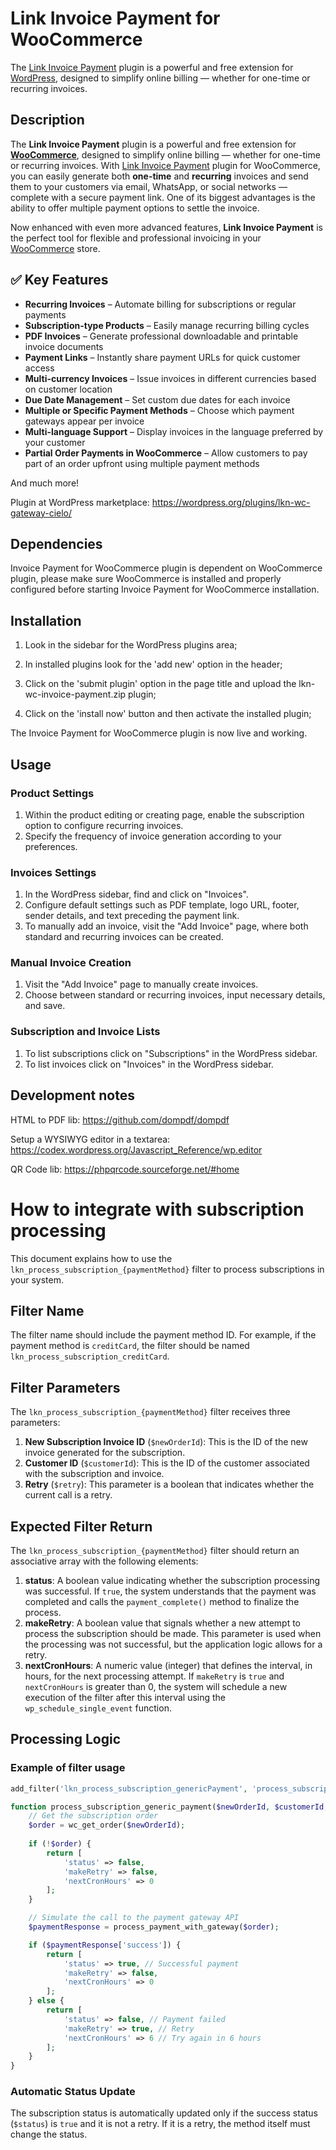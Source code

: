 # Link Invoice Payment for WooCommerce
The [Link Invoice Payment](https://www.linknacional.com.br/wordpress/woocommerce/faturas/) plugin is a powerful and free extension for [WordPress](https://www.linknacional.com.br/wordpress/), designed to simplify online billing — whether for one-time or recurring invoices.

## Description
The **Link Invoice Payment** plugin is a powerful and free extension for [**WooCommerce**](https://www.linknacional.com.br/wordpress/woocommerce/), designed to simplify online billing — whether for one-time or recurring invoices. With [Link Invoice Payment](https://www.linknacional.com.br/wordpress/woocommerce/faturas/) plugin for WooCommerce, you can easily generate both **one-time** and **recurring** invoices and send them to your customers via email, WhatsApp, or social networks — complete with a secure payment link. One of its biggest advantages is the ability to offer multiple payment options to settle the invoice.

Now enhanced with even more advanced features, **Link Invoice Payment** is the perfect tool for flexible and professional invoicing in your [WooCommerce](https://www.linknacional.com.br/wordpress/woocommerce/) store.

## ✅ Key Features

- **Recurring Invoices** – Automate billing for subscriptions or regular payments  
- **Subscription-type Products** – Easily manage recurring billing cycles  
- **PDF Invoices** – Generate professional downloadable and printable invoice documents  
- **Payment Links** – Instantly share payment URLs for quick customer access  
- **Multi-currency Invoices** – Issue invoices in different currencies based on customer location  
- **Due Date Management** – Set custom due dates for each invoice  
- **Multiple or Specific Payment Methods** – Choose which payment gateways appear per invoice  
- **Multi-language Support** – Display invoices in the language preferred by your customer  
- **Partial Order Payments in WooCommerce** – Allow customers to pay part of an order upfront using multiple payment methods

And much more!

Plugin at WordPress marketplace: https://wordpress.org/plugins/lkn-wc-gateway-cielo/

## Dependencies

Invoice Payment for WooCommerce plugin is dependent on WooCommerce plugin, please make sure WooCommerce is installed and properly configured before starting Invoice Payment for WooCommerce installation.


## Installation

1) Look in the sidebar for the WordPress plugins area;

2) In installed plugins look for the 'add new' option in the header;

3) Click on the 'submit plugin' option in the page title and upload the lkn-wc-invoice-payment.zip plugin;

4) Click on the 'install now' button and then activate the installed plugin;

The Invoice Payment for WooCommerce plugin is now live and working.

## Usage

### Product Settings

1) Within the product editing or creating page, enable the subscription option to configure recurring invoices.
2) Specify the frequency of invoice generation according to your preferences.

### Invoices Settings

1) In the WordPress sidebar, find and click on "Invoices".
2) Configure default settings such as PDF template, logo URL, footer, sender details, and text preceding the payment link.
3) To manually add an invoice, visit the "Add Invoice" page, where both standard and recurring invoices can be created.

### Manual Invoice Creation

1) Visit the "Add Invoice" page to manually create invoices.
2) Choose between standard or recurring invoices, input necessary details, and save.

### Subscription and Invoice Lists

1) To list subscriptions click on "Subscriptions" in the WordPress sidebar.
2) To list invoices click on "Invoices" in the WordPress sidebar.

## Development notes

HTML to PDF lib: https://github.com/dompdf/dompdf

Setup a WYSIWYG editor in a textarea: https://codex.wordpress.org/Javascript_Reference/wp.editor

QR Code lib: https://phpqrcode.sourceforge.net/#home

# How to integrate with subscription processing

This document explains how to use the `lkn_process_subscription_{paymentMethod}` filter to process subscriptions in your system.

## Filter Name

The filter name should include the payment method ID. For example, if the payment method is `creditCard`, the filter should be named `lkn_process_subscription_creditCard`.

## Filter Parameters

The `lkn_process_subscription_{paymentMethod}` filter receives three parameters:

1. **New Subscription Invoice ID** (`$newOrderId`): This is the ID of the new invoice generated for the subscription.
2. **Customer ID** (`$customerId`): This is the ID of the customer associated with the subscription and invoice.
3. **Retry** (`$retry`): This parameter is a boolean that indicates whether the current call is a retry.

## Expected Filter Return

The `lkn_process_subscription_{paymentMethod}` filter should return an associative array with the following elements:

1. **status**: A boolean value indicating whether the subscription processing was successful. If `true`, the system understands that the payment was completed and calls the `payment_complete()` method to finalize the process.
2. **makeRetry**: A boolean value that signals whether a new attempt to process the subscription should be made. This parameter is used when the processing was not successful, but the application logic allows for a retry.
3. **nextCronHours**: A numeric value (integer) that defines the interval, in hours, for the next processing attempt. If `makeRetry` is `true` and `nextCronHours` is greater than 0, the system will schedule a new execution of the filter after this interval using the `wp_schedule_single_event` function.

## Processing Logic

### Example of filter usage

```php
add_filter('lkn_process_subscription_genericPayment', 'process_subscription_generic_payment', 10, 3);

function process_subscription_generic_payment($newOrderId, $customerId, $retry) {
    // Get the subscription order
    $order = wc_get_order($newOrderId);
    
    if (!$order) {
        return [
            'status' => false,
            'makeRetry' => false,
            'nextCronHours' => 0
        ];
    }

    // Simulate the call to the payment gateway API
    $paymentResponse = process_payment_with_gateway($order);

    if ($paymentResponse['success']) {
        return [
            'status' => true, // Successful payment
            'makeRetry' => false,
            'nextCronHours' => 0
        ];
    } else {
        return [
            'status' => false, // Payment failed
            'makeRetry' => true, // Retry
            'nextCronHours' => 6 // Try again in 6 hours
        ];
    }
}
```

### Automatic Status Update

The subscription status is automatically updated only if the success status (`$status`) is `true` and it is not a retry. If it is a retry, the method itself must change the status.
